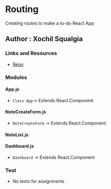 # Routing

Creating routes to make a to-do React App

## Author : Xochil Squalgia

### Links and Resources

* [Repo](https://github.com/xochil73/routing_and_testing)

### Modules

#### App.js

* `Class App`-> Extends React.Component

#### NoteCreateForm.js
* `NoteCreateForm` -> Extends React.Component


#### NoteList.js


#### Dashboard.js
* `Dashboard` -> Extends React.Component


### Test
 * No tests for assignments
